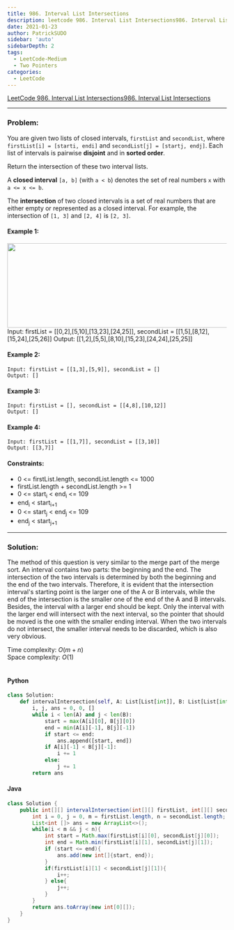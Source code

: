 ```yaml
---
title: 986. Interval List Intersections
description: leetcode 986. Interval List Intersections986. Interval List Intersections  
date: 2021-01-23
author: PatrickSUDO
sidebar: 'auto'
sidebarDepth: 2
tags: 
  - LeetCode-Medium
  - Two Pointers
categories:
  - LeetCode
---
```

[LeetCode 986. Interval List Intersections986. Interval List Intersections](https://leetcode.com/problems/minimum-size-subarray-sum/)

---
### Problem: <br/>

You are given two lists of closed intervals, `firstList` and `secondList`, where `firstList[i] = [starti, endi]` and `secondList[j] = [startj, endj]`. Each list of intervals is pairwise **disjoint** and in **sorted order**.

Return the intersection of these two interval lists.

A **closed interval** `[a, b]` (with `a < b`) denotes the set of real numbers `x` with `a <= x <= b`.

The **intersection** of two closed intervals is a set of real numbers that are either empty or represented as a closed interval. For example, the intersection of `[1, 3]` and `[2, 4]` is `[2, 3]`.

#### Example 1:
<img alt="" src="https://assets.leetcode.com/uploads/2019/01/30/interval1.png" style="width: 700px; height: 194px;">
    Input: firstList = [[0,2],[5,10],[13,23],[24,25]], secondList = [[1,5],[8,12],[15,24],[25,26]]
    Output: [[1,2],[5,5],[8,10],[15,23],[24,24],[25,25]]

#### Example 2:
    Input: firstList = [[1,3],[5,9]], secondList = []
    Output: []

#### Example 3:
    Input: firstList = [], secondList = [[4,8],[10,12]]
    Output: []

#### Example 4:
    Input: firstList = [[1,7]], secondList = [[3,10]]
    Output: [[3,7]]

#### Constraints:

- 0 <= firstList.length, secondList.length <= 1000
- firstList.length + secondList.length >= 1
- 0 <= start<sub>i</sub> < end<sub>i</sub> <= 109
- end<sub>i</sub> < start<sub>i+1</sub>
- 0 <= start<sub>j</sub> < end<sub>j</sub> <= 109
- end<sub>j</sub>  < start<sub>j+1</sub> 

---
### Solution: <br/>

The method of this question is very similar to the merge part of the merge sort. An interval contains two parts: the beginning and the end. The intersection of the two intervals is determined by both the beginning and the end of the two intervals.  Therefore, it is evident that the intersection interval's starting point is the larger one of the A or B intervals, while the end of the intersection is the smaller one of the end of the A and B intervals. Besides, the interval with a larger end should be kept.  Only the interval with the larger end will intersect with the next interval, so the pointer that should be moved is the one with the smaller ending interval. 
When the two intervals do not intersect, the smaller interval needs to be discarded, which is also very obvious.

Time complexity: $O(m+n)$</br>
Space complexity: $O(1)$ 
</br>
</br>

#### Python
```python
class Solution:
    def intervalIntersection(self, A: List[List[int]], B: List[List[int]]) -> List[List[int]]:
        i, j, ans = 0, 0, []
        while i < len(A) and j < len(B):
            start = max(A[i][0], B[j][0])
            end = min(A[i][-1], B[j][-1])
            if start <= end:
                ans.append([start, end])
            if A[i][-1] < B[j][-1]:
                i += 1
            else:
                j += 1
        return ans
```

#### Java
```java
class Solution {
    public int[][] intervalIntersection(int[][] firstList, int[][] secondList) {
        int i = 0, j = 0, m = firstList.length, n = secondList.length;
        List<int []> ans = new ArrayList<>();
        while(i < m && j < n){
            int start = Math.max(firstList[i][0], secondList[j][0]);
            int end = Math.min(firstList[i][1], secondList[j][1]);
            if (start <= end){
                ans.add(new int[]{start, end});
            }
            if(firstList[i][1] < secondList[j][1]){
                i++;
            } else{
                j++;
            }
        }
        return ans.toArray(new int[0][]);
    }
}
```


<Disqus shortname="patricksudo" />